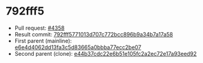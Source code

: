 # 792fff5
- Pull request: [#4358](https://github.com/MarlinFirmware/Marlin/pull/4358)
- Result commit: [792fff5771013d707c772bcc896b9a34b7a17a58](https://github.com/MarlinFirmware/Marlin/commit/792fff5771013d707c772bcc896b9a34b7a17a58)
- First parent (mainline): [e6e4d4062dd13fa3c5d83665a0bbba77ecc2be07](https://github.com/MarlinFirmware/Marlin/commit/e6e4d4062dd13fa3c5d83665a0bbba77ecc2be07)
- Second parent (clone): [e44b37cdc22e6b51e105fc2a2ec72e17a93eed92](https://github.com/MarlinFirmware/Marlin/commit/e44b37cdc22e6b51e105fc2a2ec72e17a93eed92)
